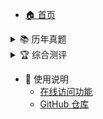 * [🏠 首页](/)

<details>
<summary>📚 历年真题</summary>

* [2025 年](真题/2025/)
* [2024 年](真题/2024/)
* [2023 年](真题/2023/)
* [2022 年](真题/2022/)
* [2021 年](真题/2021/)
* [2020 年](真题/2020/)
* [2019 年](真题/2019/)
* [2018 年](真题/2018/)
* [2017 年](真题/2017/)
* [2016 年](真题/2016/)
* [2015 年](真题/2015/)
* [2014 年](真题/2014/)
* [2013 年](真题/2013/)
* [2012 年](真题/2012/)
* [2011 年](真题/2011/)
* [2010 年](真题/2010/)
* [2009 年](真题/2009/)
* [1994-2007 年](真题/1994-2007/)

</details>

<details>
<summary>🏆 综合测评</summary>

* [综合测评题目](综合测评/)

</details>

* 📖 使用说明
  * [在线访问功能](#在线访问)
  * [GitHub 仓库](https://github.com/zuoliangyu/NUEDC_TOPIC)

